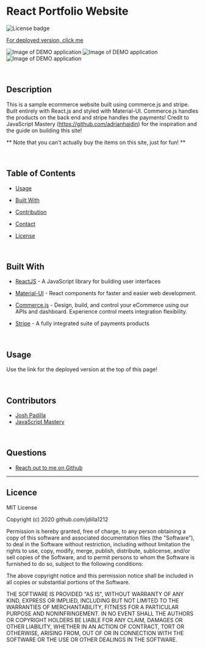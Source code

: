 # React Portfolio Website

![License badge](https://img.shields.io/badge/license-MIT-green)

[For deployed version, click me](https://papadillasshop.netlify.app/)

![Image of DEMO application](https://github.com/Jdilla1212/E-Commerce/tree/main/src/assets/site-sample-1.PNG) 
![Image of DEMO application](https://github.com/Jdilla1212/E-Commerce/tree/main/src/assets/site-sample-2.PNG) 
![Image of DEMO application](https://github.com/Jdilla1212/E-Commerce/tree/main/src/assets/site-sample-3.PNG) 

<br>

  ## Description 

  This is a sample ecommerce website built using commerce.js and stripe.  Built entirely with React.js and styled with Material-UI.  Commerce.js handles the products on the back end and stripe handles the payments! Credit to JavaScript Mastery (https://github.com/adrianhajdin) for the inspiration and the guide on building this site!

  ** Note that you can't actually buy the items on this site, just for fun! ** 
  
<br>

  ## Table of Contents

  * [Usage](#usage)

  * [Built With](#Built)

  * [Contribution](#contributors)

  * [Contact](#Contact) 

  * [License](#License) 

   

<br>

  ## Built With

  * [ReactJS](https://reactjs.org/) - A JavaScript library for building user interfaces

  * [Material-UI](https://material-ui.com/) - React components for faster and easier web development.

  * [Commerce.js](https://commercejs.com/) - Design, build, and control your eCommerce using our APIs and dashboard. Experience control meets integration flexibility.

  * [Stripe](https://stripe.com/) - A fully integrated suite of payments products


<br>

  ## Usage
  Use the link for the deployed version at the top of this page!

<br>

  ## Contributors 

* [Josh Padilla](https://github.com/Jdilla1212)
* [JavaScript Mastery](https://github.com/adrianhajdin)


<br>

  ## Questions 
  
* [Reach out to me on Github](https://github.com/Jdilla1212)

<hr>

  ## Licence 
MIT License

Copyright (c) 2020 github.com/jdilla1212

Permission is hereby granted, free of charge, to any person obtaining a copy
of this software and associated documentation files (the "Software"), to deal
in the Software without restriction, including without limitation the rights
to use, copy, modify, merge, publish, distribute, sublicense, and/or sell
copies of the Software, and to permit persons to whom the Software is
furnished to do so, subject to the following conditions:

The above copyright notice and this permission notice shall be included in all
copies or substantial portions of the Software.

THE SOFTWARE IS PROVIDED "AS IS", WITHOUT WARRANTY OF ANY KIND, EXPRESS OR
IMPLIED, INCLUDING BUT NOT LIMITED TO THE WARRANTIES OF MERCHANTABILITY,
FITNESS FOR A PARTICULAR PURPOSE AND NONINFRINGEMENT. IN NO EVENT SHALL THE
AUTHORS OR COPYRIGHT HOLDERS BE LIABLE FOR ANY CLAIM, DAMAGES OR OTHER
LIABILITY, WHETHER IN AN ACTION OF CONTRACT, TORT OR OTHERWISE, ARISING FROM,
OUT OF OR IN CONNECTION WITH THE SOFTWARE OR THE USE OR OTHER DEALINGS IN THE
SOFTWARE.